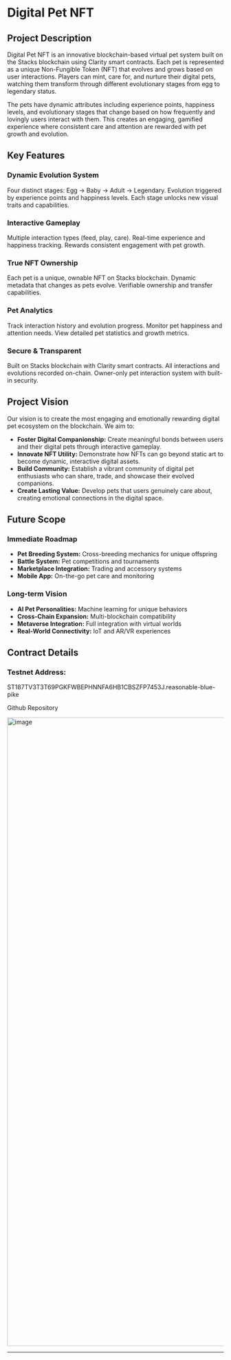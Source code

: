 <!DOCTYPE html>
<html lang="en">
<head>
  <meta charset="UTF-8">
  <meta name="viewport" content="width=device-width, initial-scale=1.0">
</head>
<body>
  <h1>Digital Pet NFT</h1>

  <h2>Project Description</h2>
  <p>Digital Pet NFT is an innovative blockchain-based virtual pet system built on the Stacks blockchain using Clarity smart contracts. Each pet is represented as a unique Non-Fungible Token (NFT) that evolves and grows based on user interactions. Players can mint, care for, and nurture their digital pets, watching them transform through different evolutionary stages from egg to legendary status.</p>
  <p>The pets have dynamic attributes including experience points, happiness levels, and evolutionary stages that change based on how frequently and lovingly users interact with them. This creates an engaging, gamified experience where consistent care and attention are rewarded with pet growth and evolution.</p>

  <h2>Key Features</h2>
  <h3>Dynamic Evolution System</h3>
  <p>Four distinct stages: Egg → Baby → Adult → Legendary. Evolution triggered by experience points and happiness levels. Each stage unlocks new visual traits and capabilities.</p>

  <h3>Interactive Gameplay</h3>
  <p>Multiple interaction types (feed, play, care). Real-time experience and happiness tracking. Rewards consistent engagement with pet growth.</p>

  <h3>True NFT Ownership</h3>
  <p>Each pet is a unique, ownable NFT on Stacks blockchain. Dynamic metadata that changes as pets evolve. Verifiable ownership and transfer capabilities.</p>

  <h3>Pet Analytics</h3>
  <p>Track interaction history and evolution progress. Monitor pet happiness and attention needs. View detailed pet statistics and growth metrics.</p>

  <h3>Secure & Transparent</h3>
  <p>Built on Stacks blockchain with Clarity smart contracts. All interactions and evolutions recorded on-chain. Owner-only pet interaction system with built-in security.</p>

  <h2>Project Vision</h2>
  <p>Our vision is to create the most engaging and emotionally rewarding digital pet ecosystem on the blockchain. We aim to:</p>
  <ul>
    <li><strong>Foster Digital Companionship:</strong> Create meaningful bonds between users and their digital pets through interactive gameplay.</li>
    <li><strong>Innovate NFT Utility:</strong> Demonstrate how NFTs can go beyond static art to become dynamic, interactive digital assets.</li>
    <li><strong>Build Community:</strong> Establish a vibrant community of digital pet enthusiasts who can share, trade, and showcase their evolved companions.</li>
    <li><strong>Create Lasting Value:</strong> Develop pets that users genuinely care about, creating emotional connections in the digital space.</li>
  </ul>

  <h2>Future Scope</h2>
  <h3>Immediate Roadmap</h3>
  <ul>
    <li><strong>Pet Breeding System:</strong> Cross-breeding mechanics for unique offspring</li>
    <li><strong>Battle System:</strong> Pet competitions and tournaments</li>
    <li><strong>Marketplace Integration:</strong> Trading and accessory systems</li>
    <li><strong>Mobile App:</strong> On-the-go pet care and monitoring</li>
  </ul>

  <h3>Long-term Vision</h3>
  <ul>
    <li><strong>AI Pet Personalities:</strong> Machine learning for unique behaviors</li>
    <li><strong>Cross-Chain Expansion:</strong> Multi-blockchain compatibility</li>
    <li><strong>Metaverse Integration:</strong> Full integration with virtual worlds</li>
    <li><strong>Real-World Connectivity:</strong> IoT and AR/VR experiences</li>
  </ul>

  <h2>Contract Details</h2>
  <h3>Testnet Address:</h3>
  <p>ST187TV3T3T69PGKFWBEPHNNFA6HB1CBSZFP7453J.reasonable-blue-pike</p>
  <p>Github Repository <a href = " https://github.com/upranjali/DigiPet"> </p>
  <img width="2672" height="1459" alt="image" src="https://github.com/user-attachments/assets/bb7584eb-9aba-494f-8788-dcd5648e1edf" />


  <hr>
</body>
</html>
